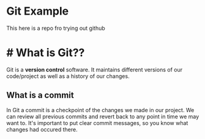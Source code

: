 # Git Example
This here is a repo fro trying out github
# # What is Git??
Git is a **version control** software. It maintains different versions of our code/project as well as a history of our changes.
## What is a commit
In Git a commit is a checkpoint of the changes we made in our project. We can review all previous commits and revert back to any point in time we may want to. It's important to put clear commit messages, so you know what changes had occured there.
